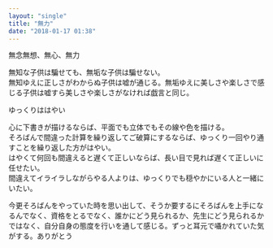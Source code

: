 ```yaml
---
layout: "single"
title: "無力"
date: "2018-01-17 01:38"
---
```


無念無想、無心、無力  

無知な子供は騙せても、無垢な子供は騙せない。  
無知ゆえに正しさがわからぬ子供は嘘が通じる。無垢ゆえに美しさや楽しさで感じる子供は嘘すら美しさや楽しさがなければ戯言と同じ。

ゆっくりははやい  

心に下書きが描けるならば、平面でも立体でもその線や色を描ける。  
そろばんで間違った計算を繰り返してご破算にするならば、ゆっくり一回やり通すことを繰り返した方がはやい。  
はやくて何回も間違えると遅くて正しいならば、長い目で見れば遅くて正しいに任せたい。  
間違えてイライラしながらやる人よりは、ゆっくりでも穏やかにいる人と一緒にいたい。

今更そろばんをやっていた時を思い出して、そうか要するにそろばんを上手になるんでなく、資格をとるでなく、誰かにどう見られるか、先生にどう見られるかではなく、自分自身の態度を行いを通して感じる。ずっと耳元で囁かれていた気がする。ありがとう
